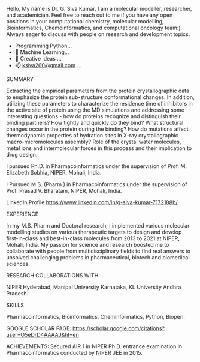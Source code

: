 Hello, My name is Dr. G. Siva Kumar, I am a molecular modeller, researcher, and academician. Feel free to reach out to me if you have any open positions in your computational chemistry, molecular modelling, Bioinformatics, Chemoinformatics, and computational oncology team:). Always eager to discuss with people on research and development topics.
- Programming Python...
- 🌱 Machine Learning...
- 💞️ Creative ideas ...
- 📫 ksiva260@gmail.com ...

SUMMARY

Extracting the empirical parameters from the protein crystallographic data to emphasize the protein sub-structure conformational changes. In addition, utilizing these parameters to characterize the residence time of inhibitors in the active site of protein using the MD simulations and addressing some interesting questions - how do proteins recognize and distinguish their binding partners? How tightly and quickly do they bind? What structural changes occur in the protein during the binding? How do mutations affect thermodynamic properties of hydration sites in X-ray crystallographic macro-micromolecules assembly? Role of the crystal water molecules, metal ions and intermolecular forces in this process and their implication to drug design.

I pursued Ph.D. in Pharmacoinformatics under the supervision of Prof. M. Elizabeth Sobhia, NIPER, Mohali, India.

I Pursued M.S. (Pharm.) in Pharmacoinformatics under the supervision of Prof. Prasad V. Bharatam, NIPER, Mohali, India.

LinkedIn Profile 
https://www.linkedin.com/in/g-siva-kumar-7172188b/

EXPERIENCE

In my M.S. Pharm and Doctoral research, I implemented various molecular modelling studies on various therapeutic targets to design and develop first-in-class and best-in-class molecules from 2013 to 2021 at NIPER, Mohali, India. My passion for science and research boosted me to collaborate with people from multidisciplinary fields to find real answers to unsolved challenging problems in pharmaceutical, biotech and biomedical sciences.   

RESEARCH COLLABORATIONS WITH

NIPER Hyderabad, Manipal University Karnataka, KL University Andhra Pradesh.

SKILLS

Pharmacoinformatics, Bioinformatics, Cheminformatics, Python, Bioperl.

GOOGLE SCHOLAR PAGE:
https://scholar.google.com/citations?user=O5eDrD4AAAAJ&hl=en

ACHIEVEMENTS: 
Secured AIR 1 in NIPER Ph.D. entrance examination in Pharmacoinformatics conducted by NIPER JEE in 2015.



<!---
sivasvcop/sivasvcop is a ✨ special ✨ repository because its `README.md` (this file) appears on your GitHub profile.
You can click the Preview link to take a look at your changes.
--->
  
